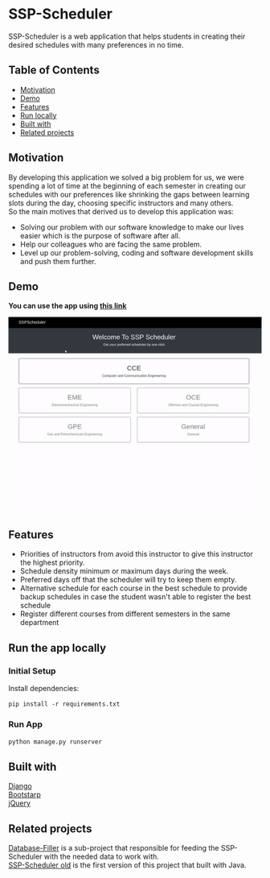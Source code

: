 # SSP-Scheduler
SSP-Scheduler is a web application that helps students in creating their desired schedules with many preferences in no time.

## Table of Contents
  - [Motivation](#motivation)
  - [Demo](#demo)
  - [Features](#features)
  - [Run locally](#run-the-app-locally)
  - [Built with](#built-with)
  - [Related projects](#related-projects)

## Motivation
By developing this application we solved a big problem for us, we were spending a lot of time at the beginning of each semester in creating our schedules with our preferences like shrinking the gaps between learning slots during the day, choosing specific instructors and many others.\
So the main motives that derived us to develop this application was:
* Solving our problem with our software knowledge to make our lives easier which is the purpose of software after all.
* Help our colleagues who are facing the same problem.
* Level up our problem-solving, coding and software development skills and push them further.

## Demo
**You can use the app using [this link](https://www.sspscheduler.xyz)**

![](static/images/scheduler.gif)

## Features
* Priorities of instructors from avoid this instructor to give this instructor the highest priority.
* Schedule density minimum or maximum days during the week.
* Preferred days off that the scheduler will try to keep them empty.
* Alternative schedule for each course in the best schedule to provide backup schedules in case the student wasn't able to register the best schedule
* Register different courses from different semesters in the same department

## Run the app locally
### Initial Setup
Install dependencies:
```
pip install -r requirements.txt
```

### Run App
```
python manage.py runserver
```

## Built with
[Django](https://www.djangoproject.com)\
[Bootstarp](https://getbootstrap.com)\
[jQuery](https://jquery.com/)

## Related projects
[Database-Filler](https://github.com/ahmedfawzy98/Database-filler) is a sub-project that responsible for feeding the SSP-Scheduler with the needed data to work with.\
[SSP-Scheduler old](https://github.com/amohamed97/SSPScheduler) is the first version of this project that built with Java.

